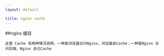 ```yaml
---
layout: default

title: nginx cache
---
```


##nginx 缓存

	这里 Cache 有两种情况说明，一种是浏览器访问Nginx，浏览器会Cache；一种是Nginx 访问后端，Nginx 自己Cache 






    



